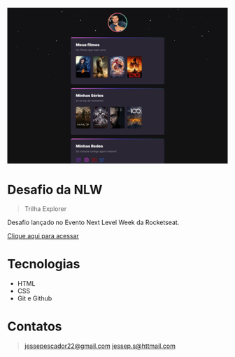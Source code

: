 
![preview](./github/previuw.png)


# Desafio da NLW 
> Trilha Explorer


Desafio lançado no Evento 
Next Level Week da Rocketseat.

[Clique aqui para acessar](https://jesseprogran.github.io/Projeto-01/)

# Tecnologias
* HTML
* CSS
* Git e Github

# Contatos
>jessepescador22@gmail.com
>jessep.s@httmail.com
